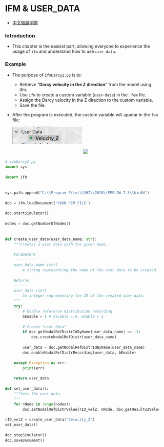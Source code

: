 # IFM & USER_DATA
* [中文版說明書](./README_%E4%B8%AD%E6%96%87.md)

### Introduction

* This chapter is the easiest part, allowing everyone to experience the usage of `ifm` and understand how to use `user-data`.

### Example

* The purpose of `ifmDarcyZ.py` is to:

    * Retrieve "**Darcy velocity in the Z direction**" from the model using ifm.
    * Use `ifm` to create a custom variable (`user-data`) in the `.fem` file.
    * Assign the Darcy velocity in the Z direction to the custom variable.
    * Save the file.

* After the program is executed, the custom variable will appear in the `fem` file:

    ![](../images/2023-04-05-22-21-57.png)
    <p align=center>
    <image src="https://user-images.githubusercontent.com/63782903/230112056-21a9b469-cc8a-442c-8c1c-0468f4f96469.png" width=50%>
    </p>

```python
# ifmDarcyZ.py
import sys

import ifm


sys.path.append("C:\\Program Files\\DHI\\2020\\FEFLOW 7.3\\bin64")

doc = ifm.loadDocument('YOUR_FEM_FILE')

doc.startSimulator()

nodes = doc.getNumberOfNodes()


def create_user_data(user_data_name: str):
    """Creates a user data with the given name.
    
    Parameters
    ----------
    user_data_name (str)
        A string representing the name of the user data to be created.

    Returns
    -------
    user_data (int)
        An integer representing the ID of the created user data.
    """
    try:
        # Enable reference distribution recording
        bEnable = 1 # disable = 0, enable = 1

        # Create "user data"
        if doc.getNodalRefDistrIdByName(user_data_name) == -1:
            doc.createNodalRefDistr(user_data_name)

        user_data = doc.getNodalRefDistrIdByName(user_data_name)
        doc.enableNodalRefDistrRecording(user_data, bEnable)

    except Exception as err:
        print(err)

    return user_data

def set_user_data():
    """Sets the user data.
    """
    for nNode in range(nodes):
        doc.setNodalRefDistrValue(rID_velZ, nNode, doc.getResultsZVelocityValue(nNode))

rID_velZ = create_user_data("Velocity_Z")
set_user_data()

doc.stopSimulator()
doc.saveDocument()
```

